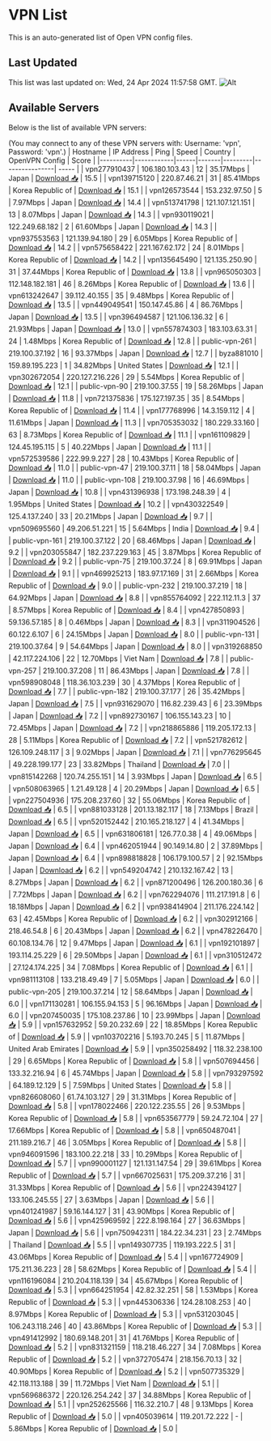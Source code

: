 # VPN List

This is an auto-generated list of Open VPN config files.

## Last Updated

This list was last updated on: Wed, 24 Apr 2024 11:57:58 GMT.
![Alt](https://repobeats.axiom.co/api/embed/186b98318ef1479477931607c1ad7d823f12451f.svg "Repobeats analytics image")

## Available Servers

Below is the list of available VPN servers:

(You may connect to any of these VPN servers with: Username: 'vpn', Password: 'vpn'.)
| Hostname | IP Address | Ping | Speed | Country | OpenVPN Config | Score |
|----------|------------|------|-------|---------|----------------| ----- |
| vpn277910437 | 106.180.103.43 | 12 | 35.17Mbps | Japan | [Download 📥](./configs/server_0_JP.ovpn) | 15.5 |
| vpn139715120 | 220.87.46.21 | 31 | 85.41Mbps | Korea Republic of | [Download 📥](./configs/server_1_KR.ovpn) | 15.1 |
| vpn126573544 | 153.232.97.50 | 5 | 7.97Mbps | Japan | [Download 📥](./configs/server_2_JP.ovpn) | 14.4 |
| vpn513741798 | 121.107.121.151 | 13 | 8.07Mbps | Japan | [Download 📥](./configs/server_3_JP.ovpn) | 14.3 |
| vpn930119021 | 122.249.68.182 | 2 | 61.60Mbps | Japan | [Download 📥](./configs/server_4_JP.ovpn) | 14.3 |
| vpn937553563 | 121.139.94.180 | 29 | 6.05Mbps | Korea Republic of | [Download 📥](./configs/server_5_KR.ovpn) | 14.2 |
| vpn575658422 | 221.167.62.172 | 24 | 8.01Mbps | Korea Republic of | [Download 📥](./configs/server_6_KR.ovpn) | 14.2 |
| vpn135645490 | 121.135.250.90 | 31 | 37.44Mbps | Korea Republic of | [Download 📥](./configs/server_7_KR.ovpn) | 13.8 |
| vpn965050303 | 112.148.182.181 | 46 | 8.26Mbps | Korea Republic of | [Download 📥](./configs/server_8_KR.ovpn) | 13.6 |
| vpn613242647 | 39.112.40.155 | 35 | 9.48Mbps | Korea Republic of | [Download 📥](./configs/server_9_KR.ovpn) | 13.5 |
| vpn449049541 | 150.147.45.86 | 4 | 86.76Mbps | Japan | [Download 📥](./configs/server_10_JP.ovpn) | 13.5 |
| vpn396494587 | 121.106.136.32 | 6 | 21.93Mbps | Japan | [Download 📥](./configs/server_11_JP.ovpn) | 13.0 |
| vpn557874303 | 183.103.63.31 | 24 | 1.48Mbps | Korea Republic of | [Download 📥](./configs/server_12_KR.ovpn) | 12.8 |
| public-vpn-261 | 219.100.37.192 | 16 | 93.37Mbps | Japan | [Download 📥](./configs/server_13_JP.ovpn) | 12.7 |
| byza881010 | 159.89.195.223 | 1 | 34.82Mbps | United States | [Download 📥](./configs/server_14_US.ovpn) | 12.1 |
| vpn302672054 | 220.127.216.226 | 29 | 5.54Mbps | Korea Republic of | [Download 📥](./configs/server_15_KR.ovpn) | 12.1 |
| public-vpn-90 | 219.100.37.55 | 19 | 58.26Mbps | Japan | [Download 📥](./configs/server_16_JP.ovpn) | 11.8 |
| vpn721375836 | 175.127.197.35 | 35 | 8.54Mbps | Korea Republic of | [Download 📥](./configs/server_17_KR.ovpn) | 11.4 |
| vpn177768996 | 14.3.159.112 | 4 | 11.61Mbps | Japan | [Download 📥](./configs/server_18_JP.ovpn) | 11.3 |
| vpn705353032 | 180.229.33.160 | 63 | 8.73Mbps | Korea Republic of | [Download 📥](./configs/server_19_KR.ovpn) | 11.1 |
| vpn161109829 | 124.45.195.115 | 5 | 40.22Mbps | Japan | [Download 📥](./configs/server_20_JP.ovpn) | 11.1 |
| vpn572539586 | 222.99.9.227 | 28 | 10.43Mbps | Korea Republic of | [Download 📥](./configs/server_21_KR.ovpn) | 11.0 |
| public-vpn-47 | 219.100.37.11 | 18 | 58.04Mbps | Japan | [Download 📥](./configs/server_22_JP.ovpn) | 11.0 |
| public-vpn-108 | 219.100.37.98 | 16 | 46.69Mbps | Japan | [Download 📥](./configs/server_23_JP.ovpn) | 10.8 |
| vpn431396938 | 173.198.248.39 | 4 | 1.95Mbps | United States | [Download 📥](./configs/server_24_US.ovpn) | 10.2 |
| vpn430322549 | 125.4.137.240 | 33 | 20.21Mbps | Japan | [Download 📥](./configs/server_25_JP.ovpn) | 9.7 |
| vpn509695560 | 49.206.51.221 | 15 | 5.64Mbps | India | [Download 📥](./configs/server_26_IN.ovpn) | 9.4 |
| public-vpn-161 | 219.100.37.122 | 20 | 68.46Mbps | Japan | [Download 📥](./configs/server_27_JP.ovpn) | 9.2 |
| vpn203055847 | 182.237.229.163 | 45 | 3.87Mbps | Korea Republic of | [Download 📥](./configs/server_28_KR.ovpn) | 9.2 |
| public-vpn-75 | 219.100.37.24 | 8 | 69.91Mbps | Japan | [Download 📥](./configs/server_29_JP.ovpn) | 9.1 |
| vpn469925213 | 183.97.17.169 | 31 | 2.66Mbps | Korea Republic of | [Download 📥](./configs/server_30_KR.ovpn) | 9.0 |
| public-vpn-232 | 219.100.37.219 | 18 | 64.92Mbps | Japan | [Download 📥](./configs/server_31_JP.ovpn) | 8.8 |
| vpn855764092 | 222.112.11.3 | 37 | 8.57Mbps | Korea Republic of | [Download 📥](./configs/server_32_KR.ovpn) | 8.4 |
| vpn427850893 | 59.136.57.185 | 8 | 0.46Mbps | Japan | [Download 📥](./configs/server_33_JP.ovpn) | 8.3 |
| vpn311904526 | 60.122.6.107 | 6 | 24.15Mbps | Japan | [Download 📥](./configs/server_34_JP.ovpn) | 8.0 |
| public-vpn-131 | 219.100.37.64 | 9 | 54.64Mbps | Japan | [Download 📥](./configs/server_35_JP.ovpn) | 8.0 |
| vpn319268850 | 42.117.224.106 | 22 | 12.70Mbps | Viet Nam | [Download 📥](./configs/server_36_VN.ovpn) | 7.8 |
| public-vpn-257 | 219.100.37.208 | 11 | 86.43Mbps | Japan | [Download 📥](./configs/server_37_JP.ovpn) | 7.8 |
| vpn598908048 | 118.36.103.239 | 30 | 4.37Mbps | Korea Republic of | [Download 📥](./configs/server_38_KR.ovpn) | 7.7 |
| public-vpn-182 | 219.100.37.177 | 26 | 35.42Mbps | Japan | [Download 📥](./configs/server_39_JP.ovpn) | 7.5 |
| vpn931629070 | 116.82.239.43 | 6 | 23.39Mbps | Japan | [Download 📥](./configs/server_40_JP.ovpn) | 7.2 |
| vpn892730167 | 106.155.143.23 | 10 | 72.45Mbps | Japan | [Download 📥](./configs/server_41_JP.ovpn) | 7.2 |
| vpn218865886 | 119.205.172.13 | 28 | 5.11Mbps | Korea Republic of | [Download 📥](./configs/server_42_KR.ovpn) | 7.2 |
| vpn521782612 | 126.109.248.117 | 3 | 9.02Mbps | Japan | [Download 📥](./configs/server_43_JP.ovpn) | 7.1 |
| vpn776295645 | 49.228.199.177 | 23 | 33.82Mbps | Thailand | [Download 📥](./configs/server_44_TH.ovpn) | 7.0 |
| vpn815142268 | 120.74.255.151 | 14 | 3.93Mbps | Japan | [Download 📥](./configs/server_45_JP.ovpn) | 6.5 |
| vpn508063965 | 1.21.49.128 | 4 | 20.29Mbps | Japan | [Download 📥](./configs/server_46_JP.ovpn) | 6.5 |
| vpn227504936 | 175.208.237.60 | 32 | 55.06Mbps | Korea Republic of | [Download 📥](./configs/server_47_KR.ovpn) | 6.5 |
| vpn881033128 | 201.13.182.117 | 18 | 7.13Mbps | Brazil | [Download 📥](./configs/server_48_BR.ovpn) | 6.5 |
| vpn520152442 | 210.165.218.127 | 4 | 41.34Mbps | Japan | [Download 📥](./configs/server_49_JP.ovpn) | 6.5 |
| vpn631806181 | 126.77.0.38 | 4 | 49.06Mbps | Japan | [Download 📥](./configs/server_50_JP.ovpn) | 6.4 |
| vpn462051944 | 90.149.14.80 | 2 | 37.89Mbps | Japan | [Download 📥](./configs/server_51_JP.ovpn) | 6.4 |
| vpn898818828 | 106.179.100.57 | 2 | 92.15Mbps | Japan | [Download 📥](./configs/server_52_JP.ovpn) | 6.2 |
| vpn549204742 | 210.132.167.42 | 13 | 8.27Mbps | Japan | [Download 📥](./configs/server_53_JP.ovpn) | 6.2 |
| vpn871200496 | 126.200.180.36 | 6 | 7.72Mbps | Japan | [Download 📥](./configs/server_54_JP.ovpn) | 6.2 |
| vpn762294076 | 111.217.191.8 | 6 | 18.18Mbps | Japan | [Download 📥](./configs/server_55_JP.ovpn) | 6.2 |
| vpn938414904 | 211.176.224.142 | 63 | 42.45Mbps | Korea Republic of | [Download 📥](./configs/server_56_KR.ovpn) | 6.2 |
| vpn302912166 | 218.46.54.8 | 6 | 20.43Mbps | Japan | [Download 📥](./configs/server_57_JP.ovpn) | 6.2 |
| vpn478226470 | 60.108.134.76 | 12 | 9.47Mbps | Japan | [Download 📥](./configs/server_58_JP.ovpn) | 6.1 |
| vpn192101897 | 193.114.25.229 | 6 | 29.50Mbps | Japan | [Download 📥](./configs/server_59_JP.ovpn) | 6.1 |
| vpn310512472 | 27.124.174.225 | 34 | 7.08Mbps | Korea Republic of | [Download 📥](./configs/server_60_KR.ovpn) | 6.1 |
| vpn981113108 | 133.218.49.49 | 7 | 5.05Mbps | Japan | [Download 📥](./configs/server_61_JP.ovpn) | 6.0 |
| public-vpn-205 | 219.100.37.214 | 12 | 58.64Mbps | Japan | [Download 📥](./configs/server_62_JP.ovpn) | 6.0 |
| vpn171130281 | 106.155.94.153 | 5 | 96.16Mbps | Japan | [Download 📥](./configs/server_63_JP.ovpn) | 6.0 |
| vpn207450035 | 175.108.237.86 | 10 | 23.99Mbps | Japan | [Download 📥](./configs/server_64_JP.ovpn) | 5.9 |
| vpn157632952 | 59.20.232.69 | 22 | 18.85Mbps | Korea Republic of | [Download 📥](./configs/server_65_KR.ovpn) | 5.9 |
| vpn103702216 | 5.193.70.245 | 5 | 11.87Mbps | United Arab Emirates | [Download 📥](./configs/server_66_AE.ovpn) | 5.9 |
| vpn350258492 | 118.32.238.100 | 29 | 6.65Mbps | Korea Republic of | [Download 📥](./configs/server_67_KR.ovpn) | 5.8 |
| vpn507694456 | 133.32.216.94 | 6 | 45.74Mbps | Japan | [Download 📥](./configs/server_68_JP.ovpn) | 5.8 |
| vpn793297592 | 64.189.12.129 | 5 | 7.59Mbps | United States | [Download 📥](./configs/server_69_US.ovpn) | 5.8 |
| vpn826608060 | 61.74.103.127 | 29 | 31.31Mbps | Korea Republic of | [Download 📥](./configs/server_70_KR.ovpn) | 5.8 |
| vpn178022466 | 220.122.235.55 | 26 | 9.53Mbps | Korea Republic of | [Download 📥](./configs/server_71_KR.ovpn) | 5.8 |
| vpn653567779 | 59.24.72.104 | 27 | 17.66Mbps | Korea Republic of | [Download 📥](./configs/server_72_KR.ovpn) | 5.8 |
| vpn650487041 | 211.189.216.7 | 46 | 3.05Mbps | Korea Republic of | [Download 📥](./configs/server_73_KR.ovpn) | 5.8 |
| vpn946091596 | 183.100.22.218 | 33 | 10.29Mbps | Korea Republic of | [Download 📥](./configs/server_74_KR.ovpn) | 5.7 |
| vpn990001127 | 121.131.147.54 | 29 | 39.61Mbps | Korea Republic of | [Download 📥](./configs/server_75_KR.ovpn) | 5.7 |
| vpn667025631 | 175.209.37.216 | 31 | 31.33Mbps | Korea Republic of | [Download 📥](./configs/server_76_KR.ovpn) | 5.6 |
| vpn224394127 | 133.106.245.55 | 27 | 3.63Mbps | Japan | [Download 📥](./configs/server_77_JP.ovpn) | 5.6 |
| vpn401241987 | 59.16.144.127 | 31 | 43.90Mbps | Korea Republic of | [Download 📥](./configs/server_78_KR.ovpn) | 5.6 |
| vpn425969592 | 222.8.198.164 | 27 | 36.63Mbps | Japan | [Download 📥](./configs/server_79_JP.ovpn) | 5.6 |
| vpn750942311 | 184.22.34.231 | 23 | 2.74Mbps | Thailand | [Download 📥](./configs/server_80_TH.ovpn) | 5.5 |
| vpn149307735 | 119.193.222.5 | 31 | 43.06Mbps | Korea Republic of | [Download 📥](./configs/server_81_KR.ovpn) | 5.4 |
| vpn167724909 | 175.211.36.223 | 28 | 58.62Mbps | Korea Republic of | [Download 📥](./configs/server_82_KR.ovpn) | 5.4 |
| vpn116196084 | 210.204.118.139 | 34 | 45.67Mbps | Korea Republic of | [Download 📥](./configs/server_83_KR.ovpn) | 5.3 |
| vpn664251954 | 42.82.32.251 | 58 | 1.53Mbps | Korea Republic of | [Download 📥](./configs/server_84_KR.ovpn) | 5.3 |
| vpn445306336 | 124.28.108.253 | 40 | 8.97Mbps | Korea Republic of | [Download 📥](./configs/server_85_KR.ovpn) | 5.3 |
| vpn531203045 | 106.243.118.246 | 40 | 43.86Mbps | Korea Republic of | [Download 📥](./configs/server_86_KR.ovpn) | 5.3 |
| vpn491412992 | 180.69.148.201 | 31 | 41.76Mbps | Korea Republic of | [Download 📥](./configs/server_87_KR.ovpn) | 5.2 |
| vpn831321159 | 118.218.46.227 | 34 | 7.08Mbps | Korea Republic of | [Download 📥](./configs/server_88_KR.ovpn) | 5.2 |
| vpn372705474 | 218.156.70.13 | 32 | 40.90Mbps | Korea Republic of | [Download 📥](./configs/server_89_KR.ovpn) | 5.2 |
| vpn507735329 | 42.118.113.188 | 39 | 11.72Mbps | Viet Nam | [Download 📥](./configs/server_90_VN.ovpn) | 5.1 |
| vpn569686372 | 220.126.254.242 | 37 | 34.88Mbps | Korea Republic of | [Download 📥](./configs/server_91_KR.ovpn) | 5.1 |
| vpn252625566 | 116.32.210.7 | 48 | 9.13Mbps | Korea Republic of | [Download 📥](./configs/server_92_KR.ovpn) | 5.0 |
| vpn405039614 | 119.201.72.222 | - | 5.86Mbps | Korea Republic of | [Download 📥](./configs/server_93_KR.ovpn) | 5.0 |
